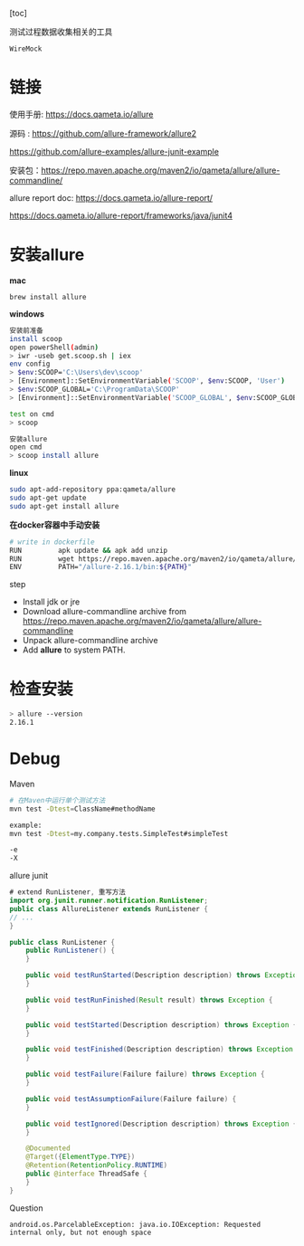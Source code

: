 [toc]

测试过程数据收集相关的工具

```
WireMock
```

# 链接

使用手册: https://docs.qameta.io/allure

源码 : https://github.com/allure-framework/allure2

https://github.com/allure-examples/allure-junit-example



安装包：https://repo.maven.apache.org/maven2/io/qameta/allure/allure-commandline/

allure report doc: https://docs.qameta.io/allure-report/

https://docs.qameta.io/allure-report/frameworks/java/junit4





# 安装allure

**mac** 

```
brew install allure
```

**windows**

```sh
安装前准备
install scoop
open powerShell(admin)
> iwr -useb get.scoop.sh | iex 
env config
> $env:SCOOP='C:\Users\dev\scoop'
> [Environment]::SetEnvironmentVariable('SCOOP', $env:SCOOP, 'User')
> $env:SCOOP_GLOBAL='C:\ProgramData\SCOOP'
> [Environment]::SetEnvironmentVariable('SCOOP_GLOBAL', $env:SCOOP_GLOBAL, 'Machine')

test on cmd
> scoop 

安装allure
open cmd
> scoop install allure
```

**linux**  

```sh
sudo apt-add-repository ppa:qameta/allure
sudo apt-get update 
sudo apt-get install allure
```

**在docker容器中手动安装**

```sh
# write in dockerfile
RUN         apk update && apk add unzip
RUN         wget https://repo.maven.apache.org/maven2/io/qameta/allure/allure-commandline/2.16.1/allure-commandline-2.16.1.zip && unzip allure-commandline-2.16.1.zip && rm allure-commandline-2.16.1.zip
ENV         PATH="/allure-2.16.1/bin:${PATH}"
```

 step

- Install jdk or jre
- Download allure-commandline archive from https://repo.maven.apache.org/maven2/io/qameta/allure/allure-commandline
- Unpack allure-commandline archive
- Add **allure** to system PATH.

# 检查安装

```sh
> allure --version
2.16.1
```





# Debug 

Maven



```sh
# 在Maven中运行单个测试方法
mvn test -Dtest=ClassName#methodName

example:
mvn test -Dtest=my.company.tests.SimpleTest#simpleTest

-e
-X

```





allure junit

```java
# extend RunListener, 重写方法
import org.junit.runner.notification.RunListener;
public class AllureListener extends RunListener {
// ...
}
```

```java
public class RunListener {
    public RunListener() {
    }

    public void testRunStarted(Description description) throws Exception {
    }

    public void testRunFinished(Result result) throws Exception {
    }

    public void testStarted(Description description) throws Exception {
    }

    public void testFinished(Description description) throws Exception {
    }

    public void testFailure(Failure failure) throws Exception {
    }

    public void testAssumptionFailure(Failure failure) {
    }

    public void testIgnored(Description description) throws Exception {
    }

    @Documented
    @Target({ElementType.TYPE})
    @Retention(RetentionPolicy.RUNTIME)
    public @interface ThreadSafe {
    }
}
```





Question

```
android.os.ParcelableException: java.io.IOException: Requested internal only, but not enough space
```


